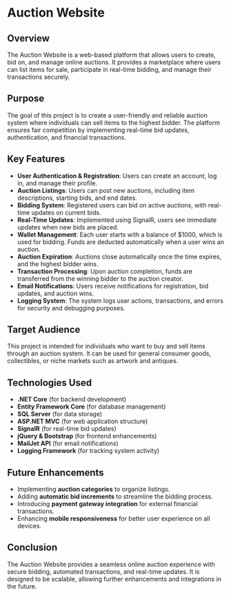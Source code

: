 # Auction Website

## Overview
The Auction Website is a web-based platform that allows users to create, bid on, and manage online auctions. 
It provides a marketplace where users can list items for sale, participate in real-time bidding, and manage their transactions securely.

## Purpose
The goal of this project is to create a user-friendly and reliable auction system where individuals can sell items to the highest bidder. 
The platform ensures fair competition by implementing real-time bid updates, authentication, and financial transactions.

## Key Features
- **User Authentication & Registration**: Users can create an account, log in, and manage their profile.
- **Auction Listings**: Users can post new auctions, including item descriptions, starting bids, and end dates.
- **Bidding System**: Registered users can bid on active auctions, with real-time updates on current bids.
- **Real-Time Updates**: Implemented using SignalR, users see immediate updates when new bids are placed.
- **Wallet Management**: Each user starts with a balance of $1000, which is used for bidding. Funds are deducted automatically when a user wins an auction.
- **Auction Expiration**: Auctions close automatically once the time expires, and the highest bidder wins.
- **Transaction Processing**: Upon auction completion, funds are transferred from the winning bidder to the auction creator.
- **Email Notifications**: Users receive notifications for registration, bid updates, and auction wins.
- **Logging System**: The system logs user actions, transactions, and errors for security and debugging purposes.

## Target Audience
This project is intended for individuals who want to buy and sell items through an auction system. It can be used for general consumer goods, collectibles, or niche markets such as artwork and antiques.

## Technologies Used
- **.NET Core** (for backend development)
- **Entity Framework Core** (for database management)
- **SQL Server** (for data storage)
- **ASP.NET MVC** (for web application structure)
- **SignalR** (for real-time bid updates)
- **jQuery & Bootstrap** (for frontend enhancements)
- **MailJet API** (for email notifications)
- **Logging Framework** (for tracking system activity)

## Future Enhancements
- Implementing **auction categories** to organize listings.
- Adding **automatic bid increments** to streamline the bidding process.
- Introducing **payment gateway integration** for external financial transactions.
- Enhancing **mobile responsiveness** for better user experience on all devices.

## Conclusion
The Auction Website provides a seamless online auction experience with secure bidding, automated transactions, and real-time updates. 
It is designed to be scalable, allowing further enhancements and integrations in the future.